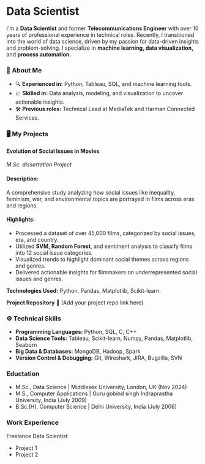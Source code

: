 # Data Scientist
I'm a **Data Scientist** and former **Telecommunications Engineer** with over 10 years of professional experience in technical roles. Recently, I transitioned into the world of data science, driven by my passion for data-driven insights and problem-solving. I specialize in **machine learning, data visualization,** and **process automation.**

### 🚀 About Me
* 🔍 **Experienced in:** Python, Tableau, SQL, and machine learning tools.
* 📈 **Skilled in:** Data analysis, modeling, and visualization to uncover actionable insights.
* 🛠️ **Previous roles:** Technical Lead at MediaTek and Harman Connected Services.

### 🖥️ My Projects
#### Evolution of Social Issues in Movies
*M.Sc. dissertation Project* <br>
#### Description:
A comprehensive study analyzing how social issues like inequality, feminism, war, and environmental topics are portrayed in films across eras and regions.

#### Highlights:

- Processed a dataset of over 45,000 films, categorized by social issues, era, and country.
- Utilized **SVM, Random Forest**, and sentiment analysis to classify films into 12 social issue categories.
- Visualized trends to highlight dominant social themes across regions and genres.
- Delivered actionable insights for filmmakers on underrepresented social issues and genres.

**Technologies Used:** Python, Pandas, Matplotlib, Scikit-learn.

**Project Repository** 🔗 (Add your project repo link here)

### ⚙️ Technical Skills
- **Programming Languages:** Python, SQL, C, C++
- **Data Science Tools:** Tableau, Scikit-learn, Numpy, Pandas, Matplotlib, Seaborn
- **Big Data & Databases:** MongoDB, Hadoop, Spark
- **Version Control & Debugging:** Git, Wireshark, JIRA, Bugzilla, SVN

### Eductation
- M.Sc., Data Science | Middlesex University, London, UK (Nov 2024)
- M.S., Computer Applications | Guru gobind singh Indraprastha University, India (July 2009)
- B.Sc.(H), Computer Science | Delhi University, India (July 2006)

### Work Experience
Freelance Data Scientist
- Project 1
- Project 2
